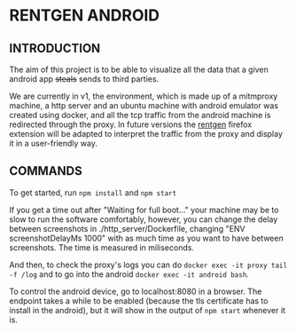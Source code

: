 # RENTGEN ANDROID

## INTRODUCTION

The aim of this project is to be able to visualize all the data that a given android app ~~steals~~ sends to third parties.

We are currently in v1, the environment, which is made up of a mitmproxy
machine, a http server and an ubuntu machine with android emulator was created
using docker, and all the tcp traffic from the android machine is redirected
through the proxy. In future versions the
[rentgen](https://github.com/internet-czas-dzialac/rentgen) firefox extension
will be adapted to interpret the traffic from the proxy and display it in a
user-friendly way.

## COMMANDS

To get started, run `npm install` and `npm start`

If you get a time out after "Waiting for full boot..." your machine may be to slow to run the software comfortably, however, you can change the delay between screenshots in ./http_server/Dockerfile, changing "ENV screenshotDelayMs 1000" with as much time as you want to have between screenshots. The time is measured in miliseconds.

And then, to check the proxy's logs you can do `docker exec -it proxy tail -f
/log` and to go into the android `docker exec -it android bash`.

To control the android device, go to localhost:8080 in a browser. The endpoint
takes a while to be enabled (because the tls certificate has to install in the
android), but it will show in the output of `npm start` whenever it
is.
